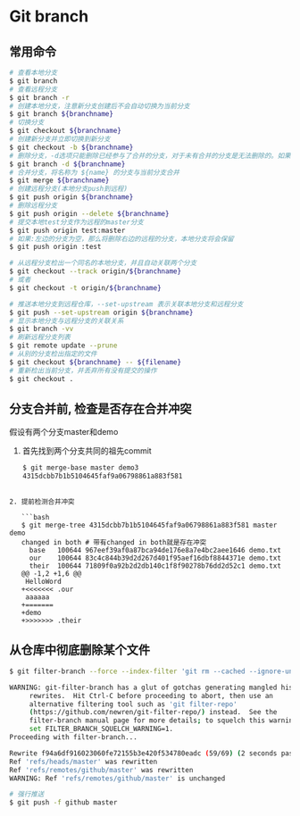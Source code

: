 # Git branch

## 常用命令

```bash
# 查看本地分支
$ git branch
# 查看远程分支
$ git branch -r
# 创建本地分支，注意新分支创建后不会自动切换为当前分支
$ git branch ${branchname}
# 切换分支
$ git checkout ${branchname}
# 创建新分支并立即切换到新分支
$ git checkout -b ${branchname}
# 删除分支，-d选项只能删除已经参与了合并的分支，对于未有合并的分支是无法删除的。如果想强制删除一个分支，可以使用-D选项
$ git branch -d ${branchname}
# 合并分支，将名称为 ${name} 的分支与当前分支合并
$ git merge ${branchname}
# 创建远程分支(本地分支push到远程)
$ git push origin ${branchname}
# 删除远程分支
$ git push origin --delete ${branchname}
# 提交本地test分支作为远程的master分支
$ git push origin test:master
# 如果:左边的分支为空，那么将删除右边的远程的分支，本地分支将会保留
$ git push origin :test

# 从远程分支检出一个同名的本地分支，并且自动关联两个分支
$ git checkout --track origin/${branchname}
# 或者
$ git checkout -t origin/${branchname}

# 推送本地分支到远程仓库，--set-upstream 表示关联本地分支和远程分支
$ git push --set-upstream origin ${branchname}
# 显示本地分支与远程分支的关联关系
$ git branch -vv
# 刷新远程分支列表
$ git remote update --prune
# 从别的分支检出指定的文件
$ git checkout ${branchname} -- ${filename}
# 重新检出当前分支，并丢弃所有没有提交的操作
$ git checkout .
```

## 分支合并前, 检查是否存在合并冲突

假设有两个分支master和demo

1. 首先找到两个分支共同的祖先commit

   ```bash
   $ git merge-base master demo3
   4315dcbb7b1b5104645faf9a06798861a883f581
   ```
```
   
2. 提前检测合并冲突

   ```bash
   $ git merge-tree 4315dcbb7b1b5104645faf9a06798861a883f581 master demo
   changed in both # 带有changed in both就是存在冲突
     base   100644 967eef39af0a87bca94de176e8a7e4bc2aee1646 demo.txt
     our    100644 83c4c844b39d2d267d401f95aef16dbf8844371e demo.txt
     their  100644 71809f0a92b2d2db140c1f8f90278b76dd2d52c1 demo.txt
   @@ -1,2 +1,6 @@
    HelloWord
   +<<<<<<< .our
    aaaaaa
   +=======
   +demo
   +>>>>>>> .their
```

   ## 从仓库中彻底删除某个文件

```bash
$ git filter-branch --force --index-filter 'git rm --cached --ignore-unmatch ${file}' --prune-empty --tag-name-filter cat -- --all

WARNING: git-filter-branch has a glut of gotchas generating mangled history
	 rewrites.  Hit Ctrl-C before proceeding to abort, then use an
	 alternative filtering tool such as 'git filter-repo'
	 (https://github.com/newren/git-filter-repo/) instead.  See the
	 filter-branch manual page for more details; to squelch this warning,
	 set FILTER_BRANCH_SQUELCH_WARNING=1.
Proceeding with filter-branch...

Rewrite f94a6df916023060fe72155b3e420f534780eadc (59/69) (2 seconds passed, remaining 0 predicted)    
Ref 'refs/heads/master' was rewritten
Ref 'refs/remotes/github/master' was rewritten
WARNING: Ref 'refs/remotes/github/master' is unchanged

# 强行推送
$ git push -f github master
```